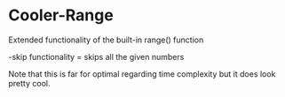 # Cooler-Range
Extended functionality of the built-in range() function

-skip functionality = skips all the given numbers

Note that this is far for optimal regarding time complexity but it does look pretty cool.
